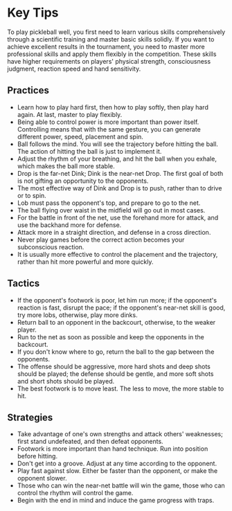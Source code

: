 # Key Tips

To play pickleball well, you first need to learn various skills comprehensively through a scientific training and master basic skills solidly. If you want to achieve excellent results in the tournament, you need to master more professional skills and apply them flexibly in the competition. These skills have higher requirements on players' physical strength, consciousness judgment, reaction speed and hand sensitivity.

## Practices

* Learn how to play hard first, then how to play softly, then play hard again. At last, master to play flexibly.
* Being able to control power is more important than power itself. Controlling means that with the same gesture, you can generate different power, speed, placement and spin.
* Ball follows the mind. You will see the trajectory before hitting the ball. The action of hitting the ball is just to implement it.
* Adjust the rhythm of your breathing, and hit the ball when you exhale, which makes the ball more stable.
* Drop is the far-net Dink; Dink is the near-net Drop. The first goal of both is not gifting an opportunity to the opponents.
* The most effective way of Dink and Drop is to push, rather than to drive or to spin.
* Lob must pass the opponent's top, and prepare to go to the net.
* The ball flying over waist in the midfield will go out in most cases.
* For the battle in front of the net, use the forehand more for attack, and use the backhand more for defense.
* Attack more in a straight direction, and defense in a cross direction.
* Never play games before the correct action becomes your subconscious reaction.
* It is usually more effective to control the placement and the trajectory, rather than hit more powerful and more quickly.

## Tactics

* If the opponent's footwork is poor, let him run more; if the opponent's reaction is fast, disrupt the pace; if the opponent's near-net skill is good, try more lobs, otherwise, play more dinks.
* Return ball to an opponent in the backcourt, otherwise, to the weaker player.
* Run to the net as soon as possible and keep the opponents in the backcourt.
* If you don't know where to go, return the ball to the gap between the opponents.
* The offense should be aggressive, more hard shots and deep shots should be played; the defense should be gentle, and more soft shots and short shots should be played.
* The best footwork is to move least. The less to move, the more stable to hit.

## Strategies
* Take advantage of one's own strengths and attack others' weaknesses; first stand undefeated, and then defeat opponents.
* Footwork is more important than hand technique. Run into position before hitting.
* Don't get into a groove. Adjust at any time according to the opponent.
* Play fast against slow. Either be faster than the opponent, or make the opponent slower.
* Those who can win the near-net battle will win the game, those who can control the rhythm will control the game.
* Begin with the end in mind and induce the game progress with traps.